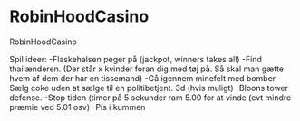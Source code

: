 # RobinHoodCasino
RobinHoodCasino

Spil ideer:
-Flaskehalsen peger på (jackpot, winners takes all)
-Find thailænderen. (Der står x kvinder foran dig med tøj på. Så skal man gætte hvem af dem der har en tissemand)
-Gå igennem minefelt med bomber
-Sælg coke uden at sælge til en politibetjent. 3d (hvis muligt)
-Bloons tower defense.
-Stop tiden (timer på 5 sekunder ram 5.00 for at vinde (evt mindre præmie ved 5.01 osv)
-Pis i kummen
